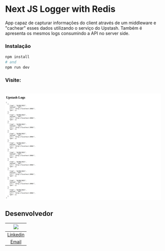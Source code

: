 # Next JS Logger with Redis

App capaz de capturar informações do client através de um middleware e "cachear" esses dados utilizando o serviço do Upstash. Também é apresenta os mesmos logs consumindo a API no server side. 

### Instalação

```bash
npm install
# and
npm run dev
```

### Visite:

<br />

<img src="https://raw.githubusercontent.com/giovanifranz/nextjs-logger-with-redis/main/public/print.png" alt="Next JS Logger with Redis">

</br>

## Desenvolvedor

| [<img src="https://avatars.githubusercontent.com/u/79429654?v=4" width="75px;"/>](https://github.com/giovanifranz) |
| :-: |
|[Linkedin](https://www.linkedin.com/in/giovanifranz)|
|[Email](mailto:giovanifranz151@gmail.com)|
